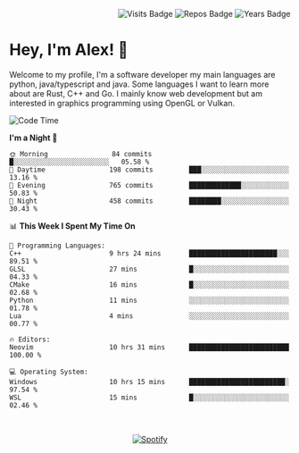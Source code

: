 <p align="right">
  <img src="https://badges.pufler.dev/visits/Alextibtab/Alextibtab" alt="Visits Badge">
  <img src="https://badges.pufler.dev/repos/Alextibtab/" alt="Repos Badge">
  <img src="https://badges.pufler.dev/years/Alextibtab/" alt="Years Badge">
</p>

<h1 align="left">Hey, I'm Alex! 💽 </h1>

Welcome to my profile, I'm a software developer my main languages are python, java/typescript and java. Some languages I want to learn more about are Rust, C++ and Go. I mainly know web development but am interested in graphics programming using OpenGL or Vulkan.

<!--START_SECTION:waka-->
![Code Time](http://img.shields.io/badge/Code%20Time-42%20hrs%2039%20mins-blue)

**I'm a Night 🦉** 

```text
🌞 Morning                84 commits          █░░░░░░░░░░░░░░░░░░░░░░░░   05.58 % 
🌆 Daytime                198 commits         ███░░░░░░░░░░░░░░░░░░░░░░   13.16 % 
🌃 Evening                765 commits         █████████████░░░░░░░░░░░░   50.83 % 
🌙 Night                  458 commits         ████████░░░░░░░░░░░░░░░░░   30.43 % 
```


📊 **This Week I Spent My Time On** 

```text
💬 Programming Languages: 
C++                      9 hrs 24 mins       ██████████████████████░░░   89.51 % 
GLSL                     27 mins             █░░░░░░░░░░░░░░░░░░░░░░░░   04.33 % 
CMake                    16 mins             █░░░░░░░░░░░░░░░░░░░░░░░░   02.68 % 
Python                   11 mins             ░░░░░░░░░░░░░░░░░░░░░░░░░   01.78 % 
Lua                      4 mins              ░░░░░░░░░░░░░░░░░░░░░░░░░   00.77 % 

🔥 Editors: 
Neovim                   10 hrs 31 mins      █████████████████████████   100.00 % 

💻 Operating System: 
Windows                  10 hrs 15 mins      ████████████████████████░   97.54 % 
WSL                      15 mins             █░░░░░░░░░░░░░░░░░░░░░░░░   02.46 % 
```


<!--END_SECTION:waka-->
&nbsp;<div align="center">
  [![Spotify](https://spotify-now-playing-wine-six.vercel.app/api/spotify?border_color=ffffff)](https://open.spotify.com/user/pmo1v2ejnt42kgp5jar5drtag)
</div>

